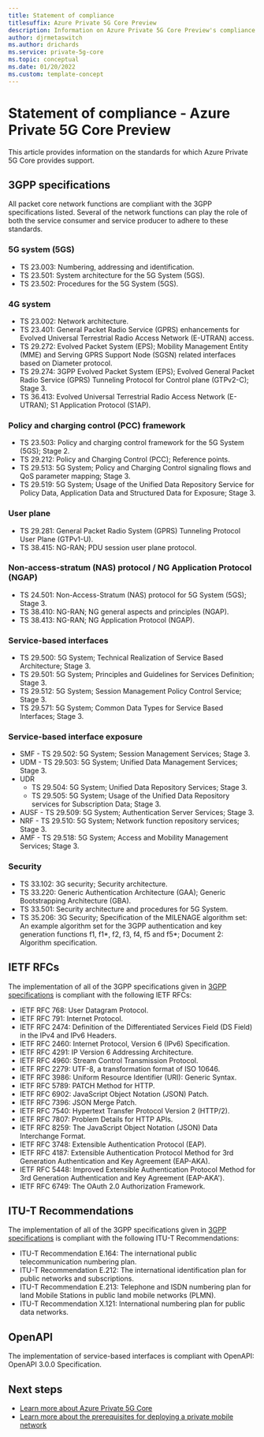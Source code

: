 ```yaml
---
title: Statement of compliance
titlesuffix: Azure Private 5G Core Preview
description: Information on Azure Private 5G Core Preview's compliance with specifications. 
author: djrmetaswitch
ms.author: drichards
ms.service: private-5g-core
ms.topic: conceptual 
ms.date: 01/20/2022
ms.custom: template-concept
---
```

<!-- Should the bulleted lists be italics (due to being new terms), or remain unformatted? -->
# Statement of compliance - Azure Private 5G Core Preview

This article provides information on the standards for which Azure Private 5G Core provides support.

## 3GPP specifications

All packet core network functions are compliant with the 3GPP specifications listed. Several of the network functions can play the role of both the service consumer and service producer to adhere to these standards.

### 5G system (5GS)

- TS 23.003: Numbering, addressing and identification.
- TS 23.501: System architecture for the 5G System (5GS).
- TS 23.502: Procedures for the 5G System (5GS).

### 4G system

- TS 23.002: Network architecture.
- TS 23.401: General Packet Radio Service (GPRS) enhancements for Evolved Universal Terrestrial Radio Access Network (E-UTRAN) access.
- TS 29.272: Evolved Packet System (EPS); Mobility Management Entity (MME) and Serving GPRS Support Node (SGSN) related interfaces based on Diameter protocol.
- TS 29.274: 3GPP Evolved Packet System (EPS); Evolved General Packet Radio Service (GPRS) Tunneling Protocol for Control plane (GTPv2-C); Stage 3.
- TS 36.413: Evolved Universal Terrestrial Radio Access Network (E-UTRAN); S1 Application Protocol (S1AP).

### Policy and charging control (PCC) framework

- TS 23.503: Policy and charging control framework for the 5G System (5GS); Stage 2.
- TS 29.212: Policy and Charging Control (PCC); Reference points.
- TS 29.513: 5G System; Policy and Charging Control signaling flows and QoS parameter mapping; Stage 3.
- TS 29.519: 5G System; Usage of the Unified Data Repository Service for Policy Data, Application Data and Structured Data for Exposure; Stage 3.

### User plane

- TS 29.281: General Packet Radio System (GPRS) Tunneling Protocol User Plane (GTPv1-U).
- TS 38.415: NG-RAN; PDU session user plane protocol.

### Non-access-stratum (NAS) protocol / NG Application Protocol (NGAP)

- TS 24.501: Non-Access-Stratum (NAS) protocol for 5G System (5GS); Stage 3.
- TS 38.410: NG-RAN; NG general aspects and principles (NGAP).
- TS 38.413: NG-RAN; NG Application Protocol (NGAP).

### Service-based interfaces

- TS 29.500: 5G System; Technical Realization of Service Based Architecture; Stage 3.
- TS 29.501: 5G System; Principles and Guidelines for Services Definition; Stage 3.
- TS 29.512: 5G System; Session Management Policy Control Service; Stage 3.
- TS 29.571: 5G System; Common Data Types for Service Based Interfaces; Stage 3.

### Service-based interface exposure

- SMF - TS 29.502: 5G System; Session Management Services; Stage 3.
- UDM - TS 29.503: 5G System; Unified Data Management Services; Stage 3.
- UDR
  - TS 29.504: 5G System; Unified Data Repository Services; Stage 3.
  - TS 29.505: 5G System; Usage of the Unified Data Repository services for Subscription Data; Stage 3.
- AUSF - TS 29.509: 5G System; Authentication Server Services; Stage 3.
- NRF - TS 29.510: 5G System; Network function repository services; Stage 3.
- AMF - TS 29.518: 5G System; Access and Mobility Management Services; Stage 3.

### Security

- TS 33.102: 3G security; Security architecture.
- TS 33.220: Generic Authentication Architecture (GAA); Generic Bootstrapping Architecture (GBA).
- TS 33.501: Security architecture and procedures for 5G System.
- TS 35.206: 3G Security; Specification of the MILENAGE algorithm set: An example algorithm set for the 3GPP authentication and key generation functions f1, f1*, f2, f3, f4, f5 and f5*; Document 2: Algorithm specification.

## IETF RFCs

The implementation of all of the 3GPP specifications given in [3GPP specifications](#3gpp-specifications) is compliant with the following IETF RFCs:

- IETF RFC 768: User Datagram Protocol.
- IETF RFC 791: Internet Protocol.
- IETF RFC 2474: Definition of the Differentiated Services Field (DS Field) in the IPv4 and IPv6 Headers.
- IETF RFC 2460: Internet Protocol, Version 6 (IPv6) Specification.
- IETF RFC 4291: IP Version 6 Addressing Architecture.
- IETF RFC 4960: Stream Control Transmission Protocol.
- IETF RFC 2279: UTF-8, a transformation format of ISO 10646.
- IETF RFC 3986: Uniform Resource Identifier (URI): Generic Syntax.
- IETF RFC 5789: PATCH Method for HTTP.
- IETF RFC 6902: JavaScript Object Notation (JSON) Patch.
- IETF RFC 7396: JSON Merge Patch.
- IETF RFC 7540: Hypertext Transfer Protocol Version 2 (HTTP/2).
- IETF RFC 7807: Problem Details for HTTP APIs.
- IETF RFC 8259: The JavaScript Object Notation (JSON) Data Interchange Format.
- IETF RFC 3748: Extensible Authentication Protocol (EAP).
- IETF RFC 4187: Extensible Authentication Protocol Method for 3rd Generation Authentication and Key Agreement (EAP-AKA).
- IETF RFC 5448: Improved Extensible Authentication Protocol Method for 3rd Generation Authentication and Key Agreement (EAP-AKA').
- IETF RFC 6749: The OAuth 2.0 Authorization Framework.

## ITU-T Recommendations

The implementation of all of the 3GPP specifications given in [3GPP specifications](#3gpp-specifications) is compliant with the following ITU-T Recommendations:

- ITU-T Recommendation E.164: The international public telecommunication numbering plan.
- ITU-T Recommendation E.212: The international identification plan for public networks and subscriptions.
- ITU-T Recommendation E.213: Telephone and ISDN numbering plan for land Mobile Stations in public land mobile networks (PLMN).
- ITU-T Recommendation X.121: International numbering plan for public data networks.

## OpenAPI

The implementation of service-based interfaces is compliant with OpenAPI: OpenAPI 3.0.0 Specification.

## Next steps

- [Learn more about Azure Private 5G Core](private-5g-core-overview.md)
- [Learn more about the prerequisites for deploying a private mobile network](complete-private-mobile-network-prerequisites.md)
